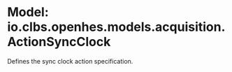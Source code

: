 # Model: io.clbs.openhes.models.acquisition.ActionSyncClock

Defines the sync clock action specification.

